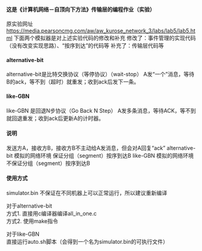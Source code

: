 #### 这是《计算机网络－自顶向下方法》传输层的编程作业（实验）
原实验网址 https://media.pearsoncmg.com/aw/aw_kurose_network_3/labs/lab5/lab5.html
下面两个模拟器是对上述实验代码的修改和补充
修改了：事件管理的实现代码（没有改变实现思路）、“按序到达”的代码等
补充了：传输层代码等

#### alternative-bit 
alternative-bit是比特交换协议（等停协议）（wait-stop）
A发“一个”消息，等待B的ack，等不到（超时）就重发；收到ack后发下一条。

#### like-GBN
like-GBN 是回退N步协议（Go Back N Step）
A发多条消息，等待ACK，等不到就回退重发；收到ack后更新A的计时器。

#### 说明
发送方A，接收方B，接收方B不主动给A发消息，但会对A回复“ack”
alternative-bit 模拟的网络环境 保证分组（segment）按序到达B
like-GBN 模拟的网络环境 不保证分组（segment）按序到达B

#### 使用方式
simulator.bin 不保证在不同机器上可以正常运行，所以建议重新编译<br>

对于alternative-bit<br>
方式1. 直接用c编译器编译all_in_one.c<br>
方式2. 使用make指令<br>


对于like-GBN<br>
直接运行auto.sh脚本（会得到一个名为simulator.bin的可执行文件）
